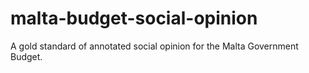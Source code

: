 # malta-budget-social-opinion
A gold standard of annotated social opinion for the Malta Government Budget.
